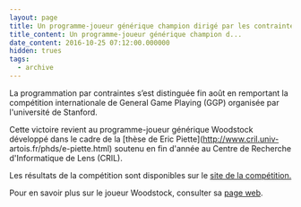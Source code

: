 ```yaml
---
layout: page
title: Un programme-joueur générique champion dirigé par les contraintes
title_content: Un programme-joueur générique champion d...
date_content: 2016-10-25 07:12:00.000000
hidden: trues
tags:
  - archive
---
```

La programmation par contraintes s’est distinguée fin août en remportant la
compétition internationale de General Game Playing (GGP) organisée par
l'université de Stanford.



Cette victoire revient au programme-joueur générique Woodstock développé dans
le cadre de la [thèse de Eric Piette](http://www.cril.univ-
artois.fr/phds/e-piette.html) soutenu en fin d'année au Centre de Recherche
d'Informatique de Lens (CRIL).



Les résultats de la compétition sont disponibles sur le [site de la
compétition.](http://games.stanford.edu/index.php/results)



Pour en savoir plus sur le joueur Woodstock, consulter sa [page
web](http://www.cril.univ-artois.fr/woodstock/).

